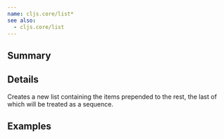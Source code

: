 ```yaml
---
name: cljs.core/list*
see also:
  - cljs.core/list
---
```


## Summary

## Details

Creates a new list containing the items prepended to the rest, the last of which
will be treated as a sequence.

## Examples
